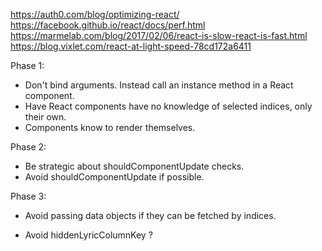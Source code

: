 https://auth0.com/blog/optimizing-react/
https://facebook.github.io/react/docs/perf.html
https://marmelab.com/blog/2017/02/06/react-is-slow-react-is-fast.html
https://blog.vixlet.com/react-at-light-speed-78cd172a6411

Phase 1:
* Don't bind arguments. Instead call an instance method in a React component.
* Have React components have no knowledge of selected indices, only their own.
* Components know to render themselves.

Phase 2:
* Be strategic about shouldComponentUpdate checks.
* Avoid shouldComponentUpdate if possible.

Phase 3:
* Avoid passing data objects if they can be fetched by indices.

* Avoid hiddenLyricColumnKey ?
